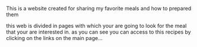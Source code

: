 This is a website created for sharing my favorite meals and how to prepared them

this web is divided in pages with which your are going to look for the meal that your are interested in. as you can see you can access to this recipes by clicking on the links on the main page...